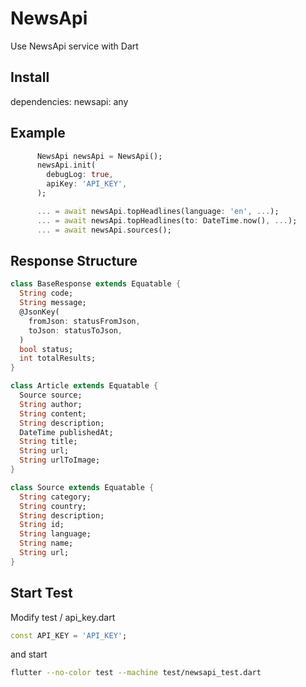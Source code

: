 # NewsApi

Use NewsApi service with Dart

## Install
dependencies:
    newsapi: any

## Example

```Dart
      NewsApi newsApi = NewsApi();
      newsApi.init(
        debugLog: true,
        apiKey: 'API_KEY',
      );

      ... = await newsApi.topHeadlines(language: 'en', ...);
      ... = await newsApi.topHeadlines(to: DateTime.now(), ...);
      ... = await newsApi.sources();
```

## Response Structure

```dart
class BaseResponse extends Equatable {
  String code;
  String message;
  @JsonKey(
    fromJson: statusFromJson,
    toJson: statusToJson,
  )
  bool status;
  int totalResults;
}

class Article extends Equatable {
  Source source;
  String author;
  String content;
  String description;
  DateTime publishedAt;
  String title;
  String url;
  String urlToImage;
}

class Source extends Equatable {
  String category;
  String country;
  String description;
  String id;
  String language;
  String name;
  String url;
}
```

## Start Test
Modify test / api_key.dart
```dart
const API_KEY = 'API_KEY';
```

and start
```bash
flutter --no-color test --machine test/newsapi_test.dart
```
